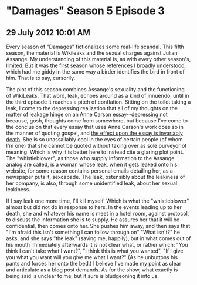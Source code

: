 # "Damages" Season 5 Episode 3
## 29 July 2012 10:01 AM

Every season of "Damages" fictionalizes some real-life scandal. This fifth season, the material is Wikileaks and the sexual charges against Julian Assange. My understanding of this material is, as with every other season's, limited. But it was the first season whose references I broadly understood, which had me giddy in the same way a birder identifies the bird in front of him. That is to say, cursorily.

The plot of this season combines Assange's sexuality and the functioning of WikiLeaks. That word, leak, echoes around as a kind of innuendo, until in the third episode it reaches a pitch of conflation. Sitting on the toilet taking a leak, I come to the depressing realization that all of my thoughts on the matter of leakage hinge on an Anne Carson essay--depressing not because, gosh, thoughts come from somewhere, but because I've come to the conclusion that every essay that uses Anne Carson's work does so in the manner of quoting gospel, and [the effect upon the essay is invariably death][1]. She is so unassailably cool in the eyes of certain people (of whom I'm one) that she cannot be quoted without taking over as sole purveyor of meaning. Which is why it is better here to instead cite a glaring plot point. The "whistleblower", as those who supply information to the Assange analog are called, is a woman whose leak, when it gets leaked onto his website, for some reason contains personal emails detailing her, as a newspaper puts it, sexcapade. The leak, ostensibly about the leakiness of her company, is also, through some unidentified leak, about her sexual leakiness.

If I say leak one more time, I'll kill myself. Which is what the "whistleblower" almost but did not do in response to hers. In the events leading up to her death, she and whatever his name is meet in a hotel room, against protocol, to discuss the information she is to supply. He assures her that it will be confidential, then comes onto her. She pushes him away, and then says that "I'm afraid this isn't something I can follow through on" "What isn't?" he asks, and she says "the leak" (saving me, happily), but in what comes out of his mouth immediately afterwards it is not clear what, or rather which: "You think I can't take what I want?", "I think this is what you wanted", "If I give you what you want will you give me what I want?" (As he unbuttons his pants and forces her onto the bed.) I believe I've made my point as clear and articulate as a blog post demands. As for the show, what exactly is being said is unclear to me, but it sure is bludgeoning it into us.

   [1]: http://thenewinquiry.com/essays/loving-franko-b/
